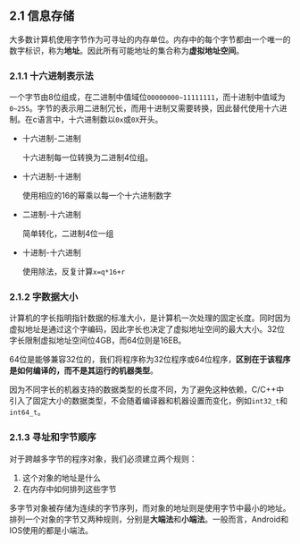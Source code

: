 ## 2.1 信息存储

大多数计算机使用字节作为可寻址的内存单位。内存中的每个字节都由一个唯一的数字标识，称为**地址**。因此所有可能地址的集合称为**虚拟地址空间**。

### 2.1.1 十六进制表示法

一个字节由8位组成，在二进制中值域位`00000000~11111111`，而十进制中值域为`0~255`。字节的表示用二进制冗长，而用十进制又需要转换，因此替代使用十六进制。在c语言中，十六进制数以`0x`或`0X`开头。

- 十六进制-二进制
  
  十六进制每一位转换为二进制4位组。
- 十六进制-十进制
  
  使用相应的16的幂乘以每一个十六进制数字
- 二进制-十六进制
  
  简单转化，二进制4位一组
- 十进制-十六进制
  
  使用除法，反复计算`x=q*16+r`

### 2.1.2 字数据大小

计算机的字长指明指针数据的标准大小，是计算机一次处理的固定长度。同时因为虚拟地址是通过这个字编码，因此字长也决定了虚拟地址空间的最大大小。32位字长限制虚拟地址空间位4GB，而64位则是16EB。

64位是能够兼容32位的，我们将程序称为32位程序或64位程序，**区别在于该程序是如何编译的，而不是其运行的机器类型**。

因为不同字长的机器支持的数据类型的长度不同，为了避免这种依赖，C/C++中引入了固定大小的数据类型，不会随着编译器和机器设置而变化，例如`int32_t`和`int64_t`。

### 2.1.3 寻址和字节顺序

对于跨越多字节的程序对象，我们必须建立两个规则：
1. 这个对象的地址是什么
2. 在内存中如何排列这些字节

多字节对象被存储为连续的字节序列，而对象的地址则是使用字节中最小的地址。排列一个对象的字节又两种规则，分别是**大端法**和**小端法**。一般而言，Android和IOS使用的都是小端法。